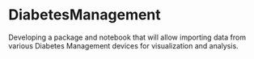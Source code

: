 # DiabetesManagement
Developing a package and notebook that will allow importing data from various Diabetes Management devices for visualization and analysis.
